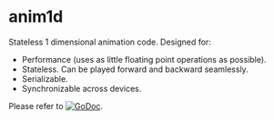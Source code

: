 # anim1d

Stateless 1 dimensional animation code. Designed for:
- Performance (uses as little floating point operations as possible).
- Stateless. Can be played forward and backward seamlessly.
- Serializable.
- Synchronizable across devices.

Please refer to [![GoDoc](https://godoc.org/github.com/maruel/dlibox/go/anim1d?status.svg)](https://godoc.org/github.com/maruel/dlibox/go/anim1d).
